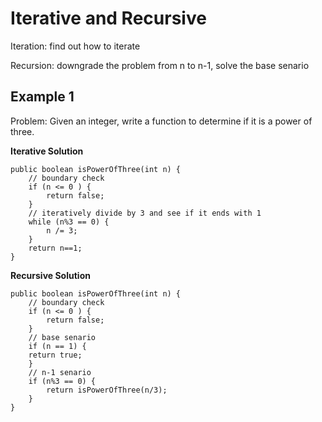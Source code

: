 # Iterative and Recursive

Iteration: find out how to iterate

Recursion: downgrade the problem from n to n-1, solve the base senario

## Example 1

Problem: Given an integer, write a function to determine if it is a power of three.

**Iterative Solution**

```
public boolean isPowerOfThree(int n) {
    // boundary check
    if (n <= 0 ) {
        return false;
    }
    // iteratively divide by 3 and see if it ends with 1 
    while (n%3 == 0) {
        n /= 3;
    }
    return n==1;
}
```

**Recursive Solution**

```
public boolean isPowerOfThree(int n) {
    // boundary check
    if (n <= 0 ) {
        return false;
    }
    // base senario
    if (n == 1) {
	return true;
    }
    // n-1 senario
    if (n%3 == 0) {
        return isPowerOfThree(n/3);
    }
}
```
